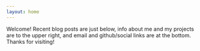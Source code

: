 ```yaml
---
layout: home
---
```


Welcome! Recent blog posts are just below, info about me and my projects are to the upper right, and email and github/social links are at the bottom. Thanks for visiting!
